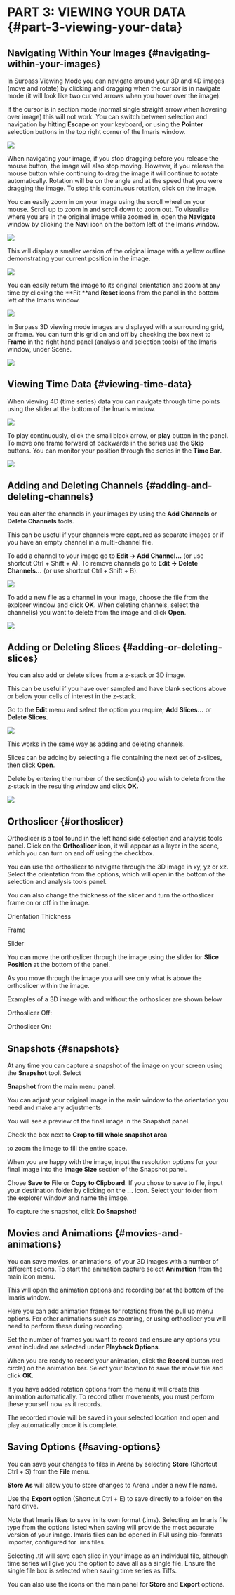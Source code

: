 # PART 3: VIEWING YOUR DATA {#part-3-viewing-your-data}

## Navigating Within Your Images {#navigating-within-your-images}

In Surpass Viewing Mode you can navigate around your 3D and 4D images \(move and rotate\) by clicking and dragging when the cursor is in navigate mode \(it will look like two curved arrows when you hover over the image\).

If the cursor is in section mode \(normal single straight arrow when hovering over image\) this will not work. You can switch between selection and navigation by hitting **Escape** on your keyboard, or using the **Pointer** selection buttons in the top right corner of the Imaris window.

![](/assets/part_3/navigation_switch_cursor_type.jpg)

When navigating your image, if you stop dragging before you release the mouse button, the image will also stop moving. However, if you release the mouse button while continuing to drag the image it will continue to rotate automatically. Rotation will be on the angle and at the speed that you were dragging the image. To stop this continuous rotation, click on the image.

You can easily zoom in on your image using the scroll wheel on your mouse. Scroll up to zoom in and scroll down to zoom out. To visualise where you are in the original image while zoomed in, open the **Navigate** window by clicking the **Navi** icon on the bottom left of the Imaris window.

![](/assets/part_3/navigation_toolbar_icon.jpg)

This will display a smaller version of the original image with a yellow outline demonstrating your current position in the image.

![](/assets/part_3/navigation_subvolume_view.jpg)

You can easily return the image to its original orientation and zoom at any time by clicking the **Fit **and **Reset** icons from the panel in the bottom left of the Imaris window.

![](/assets/part_3/navigation_toolbar_fit_reset.jpg)

In Surpass 3D viewing mode images are displayed with a surrounding grid, or frame. You can turn this grid on and off by checking the box next to **Frame** in the right hand panel \(analysis and selection tools\) of the Imaris window, under Scene.

![](/assets/part_3/navigation_frame_grid.jpg)

## Viewing Time Data {#viewing-time-data}

When viewing 4D \(time series\) data you can navigate through time points using the slider at the bottom of the Imaris window.

![](/assets/part_3/time_series_slider.jpg)

To play continuously, click the small black arrow, or **play** button in the panel. To move one frame forward of backwards in the series use the **Skip** buttons. You can monitor your position through the series in the **Time Bar**.

![](/assets/part_3/time_series_buttons.jpg)

## Adding and Deleting Channels {#adding-and-deleting-channels}

You can alter the channels in your images by using the **Add Channels** or **Delete Channels** tools.

This can be useful if your channels were captured as separate images or if you have an empty channel in a multi-channel file.

To add a channel to your image go to **Edit -&gt; Add Channel…** \(or use shortcut Ctrl + Shift + A\). To remove channels go to **Edit -&gt; Delete Channels…** \(or use shortcut Ctrl + Shift + B\).

![](/assets/part_3/add_or_delete_channels_menu.jpg)

To add a new file as a channel in your image, choose the file from the explorer window and click **OK**. When deleting channels, select the channel\(s\) you want to delete from the image and click **Open**.

![](/assets/part_3/add_or_delete_channels.jpg)

## Adding or Deleting Slices {#adding-or-deleting-slices}

You can also add or delete slices from a z-stack or 3D image.

This can be useful if you have over sampled and have blank sections above or below your cells of interest in the z-stack.

Go to the **Edit** menu and select the option you require; **Add Slices…** or **Delete Slices**.

![](/assets/part_3/add_or_delete_slices_menu.jpg)

This works in the same way as adding and deleting channels.

Slices can be adding by selecting a file containing the next set of z-slices, then click **Open**.

Delete by entering the number of the section\(s\) you wish to delete from the z-stack in the resulting window and click **OK.**

![](/assets/part_3/add_or_delete_slices.jpg)

## Orthoslicer {#orthoslicer}

Orthoslicer is a tool found in the left hand side selection and analysis tools panel. Click on the **Orthoslicer** icon, it will appear as a layer in the scene, which you can turn on and off using the checkbox.

You can use the orthoslicer to navigate through the 3D image in xy, yz or xz. Select the orientation from the options, which will open in the bottom of the selection and analysis tools panel.

You can also change the thickness of the slicer and turn the orthoslicer frame on or off in the image.

Orientation Thickness

Frame

Slider

You can move the orthoslicer through the image using the slider for **Slice Position** at the bottom of the panel.

As you move through the image you will see only what is above the orthoslicer within the image.

Examples of a 3D image with and without the orthoslicer are shown below

Orthoslicer Off:

Orthoslicer On:

## Snapshots {#snapshots}

At any time you can capture a snapshot of the image on your screen using the **Snapshot** tool. Select

**Snapshot** from the main menu panel.

You can adjust your original image in the main window to the orientation you need and make any adjustments.

You will see a preview of the final image in the Snapshot panel.

Check the box next to **Crop to fill whole snapshot area**

to zoom the image to fill the entire space.

When you are happy with the image, input the resolution options for your final image into the **Image Size** section of the Snapshot panel.

Chose **Save to** File or **Copy to Clipboard**. If you chose to save to file, input your destination folder by clicking on the **…** icon. Select your folder from the explorer window and name the image.

To capture the snapshot, click **Do Snapshot!**

## Movies and Animations {#movies-and-animations}

You can save movies, or animations, of your 3D images with a number of different actions. To start the animation capture select **Animation** from the main icon menu.

This will open the animation options and recording bar at the bottom of the Imaris window.

Here you can add animation frames for rotations from the pull up menu options. For other animations such as zooming, or using orthoslicer you will need to perform these during recording.

Set the number of frames you want to record and ensure any options you want included are selected under **Playback Options**.

When you are ready to record your animation, click the **Record** button \(red circle\) on the animation bar. Select your location to save the movie file and click **OK**.

If you have added rotation options from the menu it will create this animation automatically. To record other movements, you must perform these yourself now as it records.

The recorded movie will be saved in your selected location and open and play automatically once it is complete.

## Saving Options {#saving-options}

You can save your changes to files in Arena by selecting **Store** \(Shortcut Ctrl + S\) from the **File** menu.

**Store As** will allow you to store changes to Arena under a new file name.

Use the **Export** option \(Shortcut Ctrl + E\) to save directly to a folder on the hard drive.

Note that Imaris likes to save in its own format \(.ims\). Selecting an Imaris file type from the options listed when saving will provide the most accurate version of your image. Imaris files can be opened in FIJI using bio-formats importer, configured for .ims files.

Selecting .tif will save each slice in your image as an individual file, although time series will give you the option to save all as a single file. Ensure the single file box is selected when saving time series as Tiffs.

You can also use the icons on the main panel for **Store** and **Export** options.

